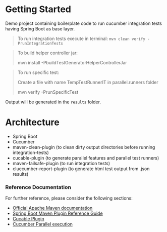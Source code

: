 # Getting Started
Demo project containing boilerplate code to run cucumber integration tests having Spring Boot as base layer.

> To run integration tests execute in terminal: `mvn clean verify -PrunIntegrationTests`

> To build helper controller jar:
> 
> mvn install -PbuildTestGeneratorHelperControllerJar

> To run specific test:
> 
> Create a file with name TempTestRunnerIT in parallel.runners folder
> 
> mvn verify -PrunSpecificTest

Output will be generated in the `results` folder.

# Architecture
- Spring Boot
- Cucumber
- maven-clean-plugin (to clean dirty output directories before running integration-tests)
- cucable-plugin (to generate parallel features and parallel test runners)
- maven-failsafe-plugin (to run integration tests)
- cluecumber-report-plugin (to generate html test output from .json results)

### Reference Documentation
For further reference, please consider the following sections:

* [Official Apache Maven documentation](https://maven.apache.org/guides/index.html)
* [Spring Boot Maven Plugin Reference Guide](https://docs.spring.io/spring-boot/docs/2.7.0/maven-plugin/reference/html/)
* [Cucable Plugin](https://github.com/trivago/cucable-plugin)
* [Cucumber Parallel execution](https://cucumber.io/docs/guides/parallel-execution/)
